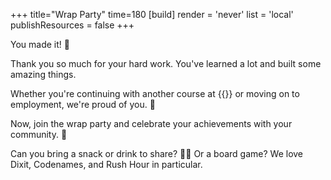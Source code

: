 +++
title="Wrap Party"
time=180
[build]
  render = 'never'
  list = 'local'
  publishResources = false
+++

You made it! 🎉

Thank you so much for your hard work. You've learned a lot and built some amazing things.

Whether you're continuing with another course at {{<our-name>}} or moving on to employment, we're proud of you. 🌟

Now, join the wrap party and celebrate your achievements with your community. 🎈

Can you bring a snack or drink to share? 🍪🥤 Or a board game? We love Dixit, Codenames, and Rush Hour in particular.

